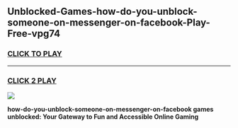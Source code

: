 
## Unblocked-Games-how-do-you-unblock-someone-on-messenger-on-facebook-Play-Free-vpg74
<h3>
<a href="https://premium76.site?title=how-do-you-unblock-someone-on-messenger-on-facebook&ref=23A">CLICK TO PLAY</a></h3>
<hr>

<h3>
<a href="https://premium76.site?title=how-do-you-unblock-someone-on-messenger-on-facebook&ref=23A">CLICK 2 PLAY</a>
  
</h3>

<a href="https://premium76.site?title=how-do-you-unblock-someone-on-messenger-on-facebook&ref=23A"><img src="https://clearcache.store/games.png"></a>


**how-do-you-unblock-someone-on-messenger-on-facebook games unblocked: Your Gateway to Fun and Accessible Online Gaming**
